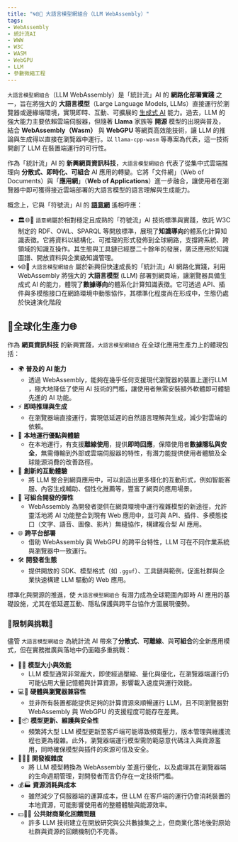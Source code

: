 ```yaml
---
title: "🌀🌐🔗 大語言模型網組合（LLM WebAssembly）"
tags:
- WebAssembly
- 統計流AI
- WWW
- W3C
- WASM
- WebGPU
- LLM
- 參數微縮工程
---
```

`大語言模型網組合`（LLM WebAssembly）是「統計流」AI 的 **網路化部署實踐** 之一，旨在將強大的 **大語言模型**（Large Language Models, LLMs）直接運行於瀏覽器或邊緣端環境，實現即時、互動、可擴展的 [生成式 AI](06-05-analysis_generative.zh-hant) 能力。過去，LLM 的強大能力主要依賴雲端伺服器，但隨著 **Llama** 家族等 **開源** 模型的出現與普及，結合 **WebAssembly（Wasm）** 與 **WebGPU** 等網頁高效能技術，讓 LLM 的推論與生成得以直接在瀏覽器中運行。以 `llama-cpp-wasm` 等專案為代表，這一技術開創了 LLM 在裝置端運行的可行性。

作為「統計流」AI 的 **新興網頁資訊科技**，`大語言模型網組合` 代表了從集中式雲端推理向 **分散式、即時化、可組合** AI 應用的轉變。它將「文件網」（Web of Documents）與「**應用網**」（**Web of Applications**）進一步融合，讓使用者在瀏覽器中即可獲得接近雲端部署的大語言模型的語言理解與生成能力。

概念上，它與「符號流」AI 的 **[語意網](03-06-semantic_web.zh-hant.md)** 遙相呼應：

* 🏛️🌐🔗 `語意網`屬於相對穩定且成熟的「符號流」AI 技術標準與實踐，依託 W3C 制定的 RDF、OWL、SPARQL 等開放標準，展現了**知識導向**的體系化計算知識表徵。它將資料以結構化、可推理的形式發佈到全球網路，支撐跨系統、跨領域的知識互操作。其生態與工具鏈已經歷二十餘年的發展，廣泛應用於知識圖譜、開放資料與企業級知識管理。
* 🌀🌐🔗 `大語言模型網組合` 屬於新興但快速成長的「統計流」AI 網路化實踐，利用 WebAssembly 將強大的 **大語言模型** (LLM) 部署到網頁端，讓瀏覽器具備生成式 AI 的能力，體現了**數據導向**的體系化計算知識表徵。它可透過 API、插件與多模態接口在網路環境中動態協作，其標準化程度尚在形成中，生態仍處於快速演化階段

## 🔂全球化生產力🌐

作為 **網頁資訊科技** 的新興實踐，`大語言模型網組合` 在全球化應用生產力上的體現包括：

- 🌍 **普及的 AI 能力**
    - 透過 WebAssembly，能夠在幾乎任何支援現代瀏覽器的裝置上運行LLM ，極大地降低了使用 AI 技術的門檻，讓使用者無需安裝額外軟體即可體驗先進的 AI 功能。
- ⚡ **即時推理與生成**
    - 在瀏覽器端直接運行，實現低延遲的自然語言理解與生成，減少對雲端的依賴。
- 🔗 **本地運行優點與體驗**
    - 在本地運行，有支援**離線使用**，提供**即時回應**，保障使用者**數據隱私與安全**，無需傳輸到外部或雲端伺服器的特性，有潛力能提供使用者體驗及全球能源消費的改善路徑。
- 🚀 **創新的互動體驗**    
    - 將 LLM 整合到網頁應用中，可以創造出更多樣化的互動形式，例如智能客服、內容生成輔助、個性化推薦等，豐富了網頁的應用場景。 
- 🔌 **可組合開發的彈性**
    - WebAssembly 為開發者提供在網頁環境中運行複雜模型的新途徑，允許靈活地將 AI 功能整合到現有 Web 應用中，並可與 API、插件、多模態接口（文字、語音、圖像、影片）無縫協作，構建複合型 AI 應用。
- 🌐 **跨平台部署**
    - 借助 WebAssembly 與 WebGPU 的跨平台特性，LLM 可在不同作業系統與瀏覽器中一致運行。
- 🛠 **開發者生態**
    - 提供開放的 SDK、模型格式（如 `.gguf`）、工具鏈與範例，促進社群與企業快速構建 LLM 驅動的 Web 應用。

標準化與開源的推進，使 `大語言模型網組合` 有潛力成為全球範圍內即時 AI 應用的基礎設施，尤其在低延遲互動、隱私保護與跨平台協作方面展現優勢。

### 🌌限制與挑戰🚧

儘管 `大語言模型網組合` 為統計流 AI 帶來了**分散式**、**可離線**、與**可組合**的全新應用模式，但在實務推廣與落地中仍面臨多重挑戰：

- 🧩🚂 **模型大小與效能**
    - LLM 模型通常非常龐大，即使經過壓縮、量化與優化，在瀏覽器端運行仍可能佔用大量記憶體與計算資源，影響載入速度與運行效能。
- 💻📳 **硬體與瀏覽器兼容性**
    - 並非所有裝置都能提供足夠的計算資源來順暢運行 LLM，且不同瀏覽器對 WebAssembly 與 WebGPU 的支援程度可能存在差異。
- 🛃📦 **模型更新、維護與安全性**
    - 頻繁將大型 LLM 模型更新至客戶端可能導致頻寬壓力，版本管理與維護流程也更為複雜。此外，瀏覽器端運行模型需防範惡意代碼注入與資源濫用，同時確保模型與插件的來源可信及安全。
- 😵‍💫🤯 **開發複雜度**
    - 將 LLM 模型轉換為 WebAssembly 並進行優化，以及處理其在瀏覽器端的生命週期管理，對開發者而言仍存在一定技術門檻。
- 💰🏭 **資源消耗與成本**
    - 雖然減少了伺服器端的運算成本，但 LLM 在客戶端的運行仍會消耗裝置的本地資源，可能影響使用者的整體體驗與能源效率。
- 💵🧞‍♀️ **公共財商業化回饋問題**
    - 許多 LLM 技術建立在開放研究與公共數據集之上，但商業化落地後對原始社群與資源的回饋機制仍不完善。
